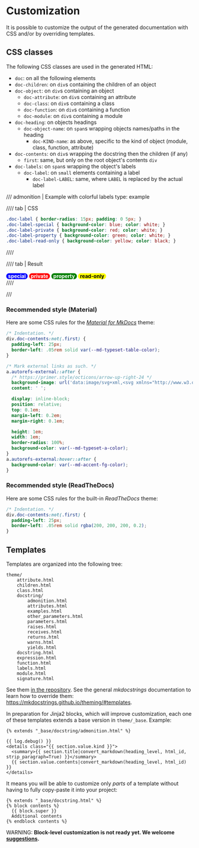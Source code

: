 # Customization

It is possible to customize the output of the generated documentation with CSS
and/or by overriding templates.

## CSS classes

The following CSS classes are used in the generated HTML:

- `doc`: on all the following elements
- `doc-children`: on `div`s containing the children of an object
- `doc-object`: on `div`s containing an object
    - `doc-attribute`: on `div`s containing an attribute
    - `doc-class`: on `div`s containing a class
    - `doc-function`: on `div`s containing a function
    - `doc-module`: on `div`s containing a module
- `doc-heading`: on objects headings
    - `doc-object-name`: on `span`s wrapping objects names/paths in the heading
        - `doc-KIND-name`: as above, specific to the kind of object (module, class, function, attribute)
- `doc-contents`: on `div`s wrapping the docstring then the children (if any)
    - `first`: same, but only on the root object's contents `div`
- `doc-labels`: on `span`s wrapping the object's labels
    - `doc-label`: on `small` elements containing a label
        - `doc-label-LABEL`: same, where `LABEL` is replaced by the actual label

/// admonition | Example with colorful labels
    type: example

//// tab | CSS
```css
.doc-label { border-radius: 15px; padding: 0 5px; }
.doc-label-special { background-color: blue; color: white; }
.doc-label-private { background-color: red; color: white; }
.doc-label-property { background-color: green; color: white; }
.doc-label-read-only { background-color: yellow; color: black; }
```
////

//// tab | Result
<style>
  .lbl { border-radius: 15px; padding: 0 5px; }
</style>
<h3 style="margin: 0;"><span>
    <small class="lbl" style="background-color: blue; color: white !important;">special</small>
    <small class="lbl" style="background-color: red; color: white !important;">private</small>
    <small class="lbl" style="background-color: green; color: white !important;">property</small>
    <small class="lbl" style="background-color: yellow; color: black !important;">read-only</small>
</span></h3>
////

///


### Recommended style (Material)

Here are some CSS rules for the
[*Material for MkDocs*](https://squidfunk.github.io/mkdocs-material/) theme:

```css
/* Indentation. */
div.doc-contents:not(.first) {
  padding-left: 25px;
  border-left: .05rem solid var(--md-typeset-table-color);
}

/* Mark external links as such. */
a.autorefs-external::after {
  /* https://primer.style/octicons/arrow-up-right-24 */
  background-image: url('data:image/svg+xml,<svg xmlns="http://www.w3.org/2000/svg" viewBox="0 0 24 24"><path fill="rgb(0, 0, 0)" d="M18.25 15.5a.75.75 0 00.75-.75v-9a.75.75 0 00-.75-.75h-9a.75.75 0 000 1.5h7.19L6.22 16.72a.75.75 0 101.06 1.06L17.5 7.56v7.19c0 .414.336.75.75.75z"></path></svg>');
  content: ' ';

  display: inline-block;
  position: relative;
  top: 0.1em;
  margin-left: 0.2em;
  margin-right: 0.1em;

  height: 1em;
  width: 1em;
  border-radius: 100%;
  background-color: var(--md-typeset-a-color);
}
a.autorefs-external:hover::after {
  background-color: var(--md-accent-fg-color);
}

```

### Recommended style (ReadTheDocs)

Here are some CSS rules for the built-in *ReadTheDocs* theme:

```css
/* Indentation. */
div.doc-contents:not(.first) {
  padding-left: 25px;
  border-left: .05rem solid rgba(200, 200, 200, 0.2);
}
```

## Templates

Templates are organized into the following tree:

```tree result="text"
theme/
    attribute.html
    children.html
    class.html
    docstring/
        admonition.html
        attributes.html
        examples.html
        other_parameters.html
        parameters.html
        raises.html
        receives.html
        returns.html
        warns.html
        yields.html
    docstring.html
    expression.html
    function.html
    labels.html
    module.html
    signature.html
```

See them [in the repository](https://github.com/mkdocstrings/python/tree/master/src/mkdocstrings_handlers/python/templates/).
See the general *mkdocstrings* documentation to learn how to override them: https://mkdocstrings.github.io/theming/#templates.

In preparation for Jinja2 blocks, which will improve customization,
each one of these templates extends a base version in `theme/_base`. Example:

```html+jinja title="theme/docstring/admonition.html"
{% extends "_base/docstring/admonition.html" %}
```

```html+jinja title="theme/_base/docstring/admonition.html"
{{ log.debug() }}
<details class="{{ section.value.kind }}">
  <summary>{{ section.title|convert_markdown(heading_level, html_id, strip_paragraph=True) }}</summary>
  {{ section.value.contents|convert_markdown(heading_level, html_id) }}
</details>
```

It means you will be able to customize only *parts* of a template
without having to fully copy-paste it into your project:

```jinja title="templates/theme/docstring.html"
{% extends "_base/docstring.html" %}
{% block contents %}
  {{ block.super }}
  Additional contents
{% endblock contents %}
```

WARNING: **Block-level customization is not ready yet. We welcome [suggestions](https://github.com/mkdocstrings/python/issues/new).**
